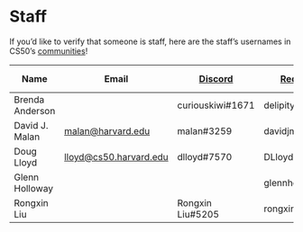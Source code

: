# Staff

If you’d like to verify that someone is staff, here are the staff’s usernames in CS50’s [communities](../communities/)!

| Name            | Email                                                   | [Discord](../communities/#discord) | [Reddit](../communities/#reddit) | [Slack](../communities/#slack) | [Stack Exchange](../communities/#stack-exchange) |
| --------------- | ------------------------------------------------------- | ---------------------------------- | -------------------------------- | ------------------------------ | ------------------------------------------------ |
| Brenda Anderson |                                                         | curiouskiwi#1671                   | delipity                         | curiouskiwi                    | curiouskiwi                                      |
| David J. Malan  | [malan@harvard.edu](mailto:malan@harvard.edu)           | malan#3259                         | davidjmalan                      | malan                          | david-j-malan                                    |
| Doug Lloyd      | [lloyd@cs50.harvard.edu](mailto:lloyd@cs50.harvard.edu) | dlloyd#7570                        | DLloyd09                         | douglloyd                      |                                                  |
| Glenn Holloway  |                                                         |                                    | glennholloway                    |                                | glennholloway                                    |
| Rongxin Liu     |                                                         | Rongxin Liu#5205                   | rongxinliu                       | Rongxin Liu                    | rliu                                             |
